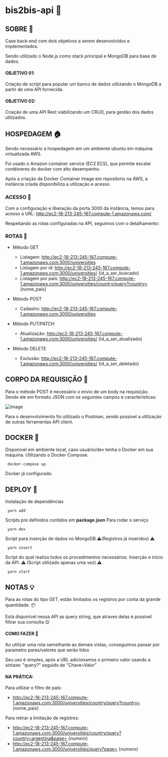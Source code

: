 # bis2bis-api 🧩
## SOBRE 📎

Case back-end com dois objetivos a serem desenvolvidos e implementados. 

Sendo utilizado o Node.js como stack principal e MongoDB para base de dados.

#### OBJETIVO 01:
  Criação de script para popular um banco de dados utilizando o MongoDB a partir de uma API fornecida.

#### OBJETIVO 02:
  Criação de uma API Rest viabilizando um CRUD, para gestão dos dados utilizados.
  
  ## __HOSPEDAGEM__ :house:
  Sendo necessário a hospedagem em um ambiente ubuntu em máquina virtualizada AWS.
  
  Foi usado o Amazon container service (EC2 ECS), que permite escalar contêineres do docker com alto desempenho.
  
  Após a criação da Docker Container Image em repositorio na AWS, a instância criada disponibiliza a utilização e acesso.
  
  ### ACESSO :door:
  Com a configuração e liberação da porta 3000 da instância, temos para acesso a URL: http://ec2-18-213-245-167.compute-1.amazonaws.com/
  
  Respeitando as rotas configuradas na API, seguimos com o detalhamento:
  
  ### ROTAS :twisted_rightwards_arrows:
  
   - Método GET
      - Listagem: http://ec2-18-213-245-167.compute-1.amazonaws.com:3000/universities
      - Listagem por id: http://ec2-18-213-245-167.compute-1.amazonaws.com:3000/universities/ {id_a_ser_buscado}
      - Listagem por pais: http://ec2-18-213-245-167.compute-1.amazonaws.com:3000/universities/country/query?country= {nome_pais}

   - Método POST
      - Cadastro: http://ec2-18-213-245-167.compute-1.amazonaws.com:3000/universities
   - Método PUT/PATCH
      - Atualização: http://ec2-18-213-245-167.compute-1.amazonaws.com:3000/universities/ {id_a_ser_atualizado}
   - Método DELETE
      - Exclusão: http://ec2-18-213-245-167.compute-1.amazonaws.com:3000/universities/ {id_a_ser_deletado}

 ## __CORPO DA REQUISIÇÃO__ :muscle:
 Para o método POST é necessário o envio de um body na requisição. Sendo ele em formato JSON com os seguintes campos e características:
 
 ![image](https://user-images.githubusercontent.com/62576977/195970449-639d77f1-4eb6-49e0-a613-b3011a954a69.png)


 Para o desenvolvimento foi utilizado o Postman, sendo possível a utilização de outras ferramentas API client.

 ## __DOCKER__ :whale2:
 Disponível em ambiente local, caso usuário/dev tenha o Docker em sua máquina. Utilizando o Docker Compose.
  ```
   docker-compose up
  ```
  Docker já configurado.
  ## __DEPLOY__ :rocket:
  Instalação de dependências
  ```
   yarn add 
  ```
  Scripts pre definidos contidos em __package.json__
  Para rodar o serviço
  ```
   yarn dev
  ```
  Script para inserção de dados no MongoDB ⚠️(Registros já inseridos) ⚠️
  ```
   yarn insert
  ```
  Script do qual realiza todos os procedimentos necessários. Inserção e inicio da API. ⚠️ (Script utilizado apenas uma vez) ⚠️
  ```
   yarn start
  ```
  ## __NOTAS__ 💡
  
 Para as rotas do tipo GET, estão limitados os registros por conta da grande quantidade. :package:
 
 Está disponível nessa API as query string, que atraves delas é possivel filtrar sua consulta 😉
 
 #### COMO FAZER 🤔
 Ao utilizar uma rota semelhante as demais vistas, conseguimos passar por parametro pares/valores que serão lidos
 
 Seu uso é simples, após a URL adicionamos o primeiro valor usando a sintaxe: "query?" seguido de "Chave=Valor"
 
 #### NA PRÁTICA:
 
 Para utilizar o filtro de pais:
  - http://ec2-18-213-245-167.compute-1.amazonaws.com:3000/universities/country/query?country= {nome_pais}

Para retirar a limitação de registros:

  - http://ec2-18-213-245-167.compute-1.amazonaws.com:3000/universities/country/query?country=argentina&page= {_numero_}
  - http://ec2-18-213-245-167.compute-1.amazonaws.com:3000/universities/query?page= {_numero_}
  
  
  
